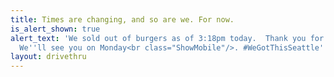 ```yaml
---
title: Times are changing, and so are we. For now.
is_alert_shown: true
alert_text: 'We sold out of burgers as of 3:18pm today.  Thank you for your support.
  We''ll see you on Monday<br class="ShowMobile"/>. #WeGotThisSeattle'
layout: drivethru
---
```


